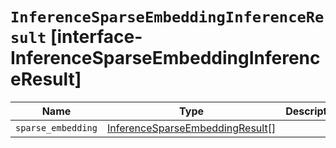 # `InferenceSparseEmbeddingInferenceResult` [interface-InferenceSparseEmbeddingInferenceResult]

| Name | Type | Description |
| - | - | - |
| `sparse_embedding` | [InferenceSparseEmbeddingResult](./InferenceSparseEmbeddingResult.md)[] | &nbsp; |
